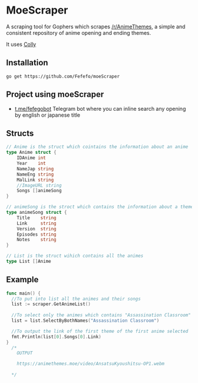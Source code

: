# MoeScraper

A scraping tool for Gophers which scrapes [/r/AnimeThemes](https://www.reddit.com/r/AnimeThemes/), a simple and consistent repository of anime opening and ending themes.

It uses [Colly](https://github.com/gocolly/colly)


## Installation

`go get https://github.com/Fefefo/moeScraper`


## Project using moeScraper

-  [t.me/fefegobot](https://github.com/Fefefo/goBot) Telegram bot where you can inline search any opening by english or japanese title


## Structs

```go
// Anime is the struct which cointains the information about an anime
type Anime struct {
	IDAnime int
	Year    int
	NameJap string
	NameEng string
	MalLink string
	//ImageURL string
	Songs []animeSong
}

// animeSong is the stroct which contains the information about a theme
type animeSong struct {
	Title    string
	Link     string
	Version  string
	Episodes string
	Notes    string
}

// List is the struct wihich contains all the animes
type List []Anime
```


## Example

```go
func main() {
  //To put into list all the animes and their songs
  list := scraper.GetAnimeList()
  
  //To select only the animes which contains "Assassination Classroom"
  list = list.SelectByBothNames("Assassination Classroom")

  //To output the link of the first theme of the first anime selected
  fmt.Println(list[0].Songs[0].Link)
}
  /*
    OUTPUT

    https://animethemes.moe/video/AnsatsuKyoushitsu-OP1.webm
    
  */
```
